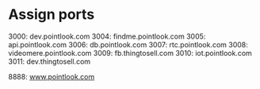 
#  Assign ports

3000:	dev.pointlook.com
3004:	findme.pointlook.com
3005:	api.pointlook.com
3006:	db.pointlook.com
3007:	rtc.pointlook.com
3008:	videomere.pointlook.com
3009:	fb.thingtosell.com
3010:	iot.pointlook.com
3011:	dev.thingtosell.com

8888:	www.pointlook.com

